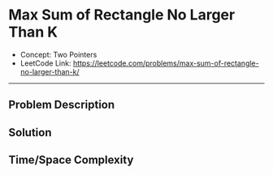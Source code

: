 # Max Sum of Rectangle No Larger Than K

- Concept: Two Pointers
- LeetCode Link: https://leetcode.com/problems/max-sum-of-rectangle-no-larger-than-k/

---

## Problem Description

## Solution

## Time/Space Complexity

